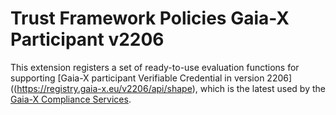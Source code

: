 # Trust Framework Policies Gaia-X Participant v2206

This extension registers a set of ready-to-use evaluation functions for supporting [Gaia-X participant Verifiable Credential in version 2206]((https://registry.gaia-x.eu/v2206/api/shape), 
which is the latest used by the [Gaia-X Compliance Services](https://gitlab.com/gaia-x/lab/compliance/gx-compliance). 

  